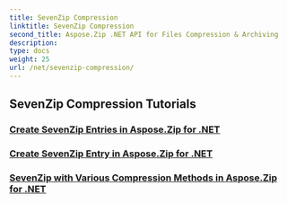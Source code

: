 ```yaml
---
title: SevenZip Compression
linktitle: SevenZip Compression
second_title: Aspose.Zip .NET API for Files Compression & Archiving
description: 
type: docs
weight: 25
url: /net/sevenzip-compression/
---
```


## SevenZip Compression Tutorials
### [Create SevenZip Entries in Aspose.Zip for .NET](./create-sevenzip-entries/)
### [Create SevenZip Entry in Aspose.Zip for .NET](./create-sevenzip-entry/)
### [SevenZip with Various Compression Methods in Aspose.Zip for .NET](./sevenzip-various-compression-methods/)